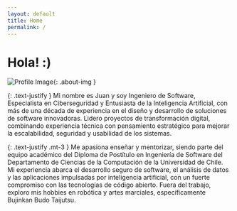 ```yaml
---
layout: default
title: Home
permalink: /
---
```


# Hola! :)

![Profile Image](https://avatars.githubusercontent.com/u/7169909?v=4){: .about-img }

{: .text-justify }
Mi nombre es Juan y soy Ingeniero de Software, Especialista en Ciberseguridad y Entusiasta de la Inteligencia Artificial, con más de una década de experiencia en el diseño y desarrollo de soluciones de software innovadoras. Lidero proyectos de transformación digital, combinando experiencia técnica con pensamiento estratégico para mejorar la escalabilidad, seguridad y usabilidad de los sistemas.

{: .text-justify .mt-3 }
Me apasiona enseñar y mentorizar, siendo parte del equipo académico del Diploma de Postítulo en Ingeniería de Software del Departamento de Ciencias de la Computación de la Universidad de Chile. Mi experiencia abarca el desarrollo seguro de software, el análisis de datos y las aplicaciones impulsadas por inteligencia artificial, con un fuerte compromiso con las tecnologías de código abierto. Fuera del trabajo, exploro mis hobbies en robótica y artes marciales, específicamente Bujinkan Budo Taijutsu.
